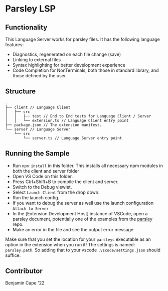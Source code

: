 # Parsley LSP

## Functionality

This Language Server works for parsley files. It has the following language features:

- Diagnostics, regenerated on each file change (save)
- Linking to external files
- Syntax highlighting for better development experience
- Code Completion for NonTerminals, both those in standard library, and those defined by the user

## Structure

```
.
├── client // Language Client
│   ├── src
│   │   ├── test // End to End tests for Language Client / Server
│   │   └── extension.ts // Language Client entry point
├── package.json // The extension manifest.
└── server // Language Server
    └── src
        └── server.ts // Language Server entry point
```

## Running the Sample

- Run `npm install` in this folder. This installs all necessary npm modules in both the client and server folder
- Open VS Code on this folder.
- Press Ctrl+Shift+B to compile the client and server.
- Switch to the Debug viewlet.
- Select `Launch Client` from the drop down.
- Run the launch config.
- If you want to debug the server as well use the launch configuration `Attach to Server`
- In the [Extension Development Host] instance of VSCode, open a parsley document, potentially one of the examples from the [parsley](https://github.com/SRI-CSL/parsley-lang) repo.
- Make an error in the file and see the output error message

Make sure that you set the location for your `parsleyc` executable as an option in the extension when you run it! The settings is named: `parsley.path`. So adding that to your vscode `.vscode/settings.json` should suffice.

## Contributor

Benjamin Cape '22
